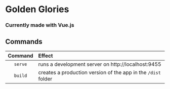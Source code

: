 # Golden Glories

### Currently made with Vue.js

## Commands

| Command | Effect                                                        |
| :-----: | :------------------------------------------------------------ |
| `serve` | runs a development server on http://localhost:9455            |
| `build` | creates a production version of the app in the `/dist` folder |
